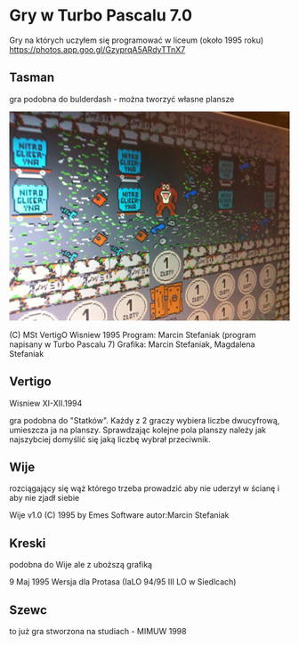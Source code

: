 Gry w Turbo Pascalu 7.0
====================

Gry na których uczyłem się programować w liceum (około 1995 roku)
https://photos.app.goo.gl/GzyprqA5ARdyTTnX7

Tasman
---------------------

gra podobna do bulderdash - można tworzyć własne plansze

![screenshot1](https://raw.githubusercontent.com/marcin/vertigo_games/master/screenshots/IMG_3659.jpg)

(C) MSt VertigO     Wisniew 1995
Program: Marcin Stefaniak (program napisany w Turbo Pascalu 7)
Grafika: Marcin Stefaniak, Magdalena Stefaniak


Vertigo 
---------------------

Wisniew XI-XII.1994

gra podobna do "Statków". Każdy z 2 graczy wybiera liczbe dwucyfrową, umieszcza ja na planszy. Sprawdzając kolejne pola planszy należy 
jak najszybciej domyślić się jaką liczbę wybrał przeciwnik.


Wije
---------------------

rozciągający się wąż którego trzeba prowadzić aby nie uderzył w ścianę i aby nie zjadł siebie

 Wije v1.0   (C) 1995 by Emes Software   autor:Marcin Stefaniak
 

Kreski
---------------------

podobna do Wije ale z uboższą grafiką

9 Maj 1995 
Wersja dla Protasa (IaLO 94/95   III LO w Siedlcach)



Szewc
---------------------

to już gra stworzona na studiach - MIMUW 1998 

